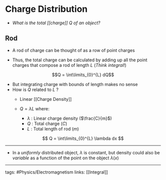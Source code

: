 # Charge Distribution
- *What is the total [[charge]] $Q$ of an object?*

## Rod
- A rod of charge can be thought of as a row of point charges

- Thus, the total charge can be calculated by adding up all the point charges that compose a rod of length $L$ (*Think integral!*)

$$Q = \int\limits_{0}^{L} dQ$$

- But integrating charge with bounds of length makes no sense
- How is $Q$ related to $L$ ?
	- Linear [[Charge Density]] 

	- $Q = \lambda L$ where:
		- $\lambda$ : Linear charge density ($\frac{C}{m}$)
		- $Q$ : Total charge ($C$)
		- $L$ : Total length of rod ($m$)

$$ Q = \int\limits_{0}^{L} \lambda dx $$

___

- In a *uniformly* distributed object, $\lambda$ is constant, but density could also be *variable* as a function of the point on the object $\lambda (x)$

---
tags: #Physics/Electromagnetism 
links: [[Integral]]